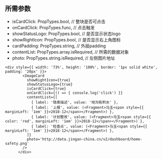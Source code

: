 ## 所需参数
* isCardClick: PropTypes.bool,          //  整块是否可点击
* onCardClick: PropTypes.func,          // 点击触发
* showStatusLogo: PropTypes.bool,       // 是否显示状态logo
* showRightIcon: PropTypes.bool,        // 是否显示右上角图标
* cardPadding: PropTypes.string,        // 外层padding
* contentList: PropTypes.array.isRequired,       // 所需的数据对象
* photo: PropTypes.string.isRequired,    // 左侧图片地址
```
<div style={{ width: '73%', height: '100%', border: '1px solid white', padding: '20px' }}>
        <ImageCard
          showRightIcon={true}
          showStatusLogo={true}
          isCardClick={true}
          onCardClick={() => { console.log('click') }}
          contentList={[
            { label: '隐患描述', value: '地沟有积水' },
            { label: '上报', value: (<Fragment>马玉<span style={{ marginLeft: '1em' }}>2018-12</span></Fragment>) },
            { label: '计划整改', value: (<Fragment>马玉<span style={{ color: 'red', marginLeft: '1em' }}>2018-12</span></Fragment>) },
            { label: '检查点', value: (<Fragment>马玉<span style={{ marginLeft: '1em' }}>2018-12</span></Fragment>) },
          ]}
          photo='http://data.jingan-china.cn/v2/dashboard/home-safety.png'
        />
      </div>
```
